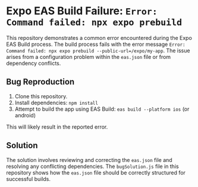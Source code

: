 # Expo EAS Build Failure: `Error: Command failed: npx expo prebuild`

This repository demonstrates a common error encountered during the Expo EAS Build process. The build process fails with the error message `Error: Command failed: npx expo prebuild --public-url=/expo/my-app`.  The issue arises from a configuration problem within the `eas.json` file or from dependency conflicts.

## Bug Reproduction

1.  Clone this repository.
2.  Install dependencies: `npm install`
3.  Attempt to build the app using EAS Build: `eas build --platform ios` (or android)

This will likely result in the reported error.

## Solution

The solution involves reviewing and correcting the `eas.json` file and resolving any conflicting dependencies. The `bugSolution.js` file in this repository shows how the `eas.json` file should be correctly structured for successful builds.